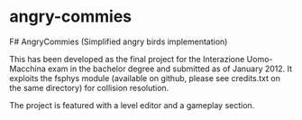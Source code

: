 angry-commies
=============

F# AngryCommies (Simplified angry birds implementation)


This has been developed as the final project for the Interazione Uomo-Macchina exam in the bachelor degree and submitted as of January 2012. 
It exploits the fsphys module (available on github, please see credits.txt on the same directory) for collision resolution.

The project is featured with a level editor and a gameplay section. 
